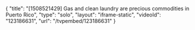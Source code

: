 {
    "title": "[1508521429] Gas and clean laundry are precious commodities in Puerto Rico",
    "type": "solo",
    "layout": "iframe-static",
    "videoId": "123186631",
    "url": "\/tvpembed\/123186631"
}